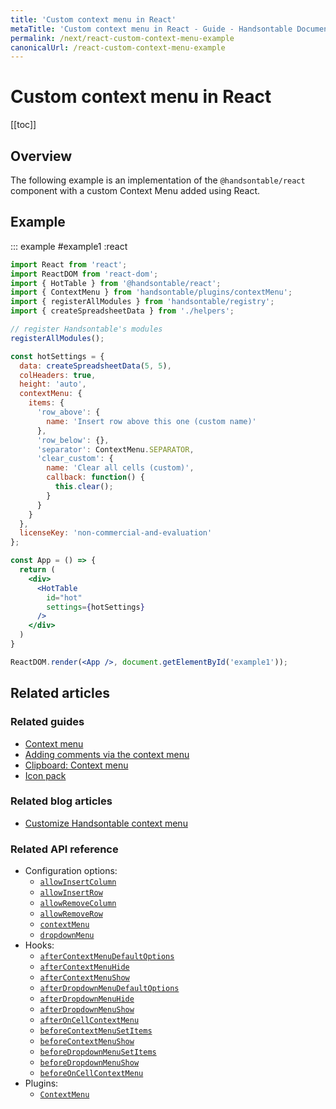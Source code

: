 ```yaml
---
title: 'Custom context menu in React'
metaTitle: 'Custom context menu in React - Guide - Handsontable Documentation'
permalink: /next/react-custom-context-menu-example
canonicalUrl: /react-custom-context-menu-example
---
```


# Custom context menu in React

[[toc]]

## Overview

The following example is an implementation of the `@handsontable/react` component with a custom Context Menu added using React.

## Example

::: example #example1 :react
```jsx
import React from 'react';
import ReactDOM from 'react-dom';
import { HotTable } from '@handsontable/react';
import { ContextMenu } from 'handsontable/plugins/contextMenu';
import { registerAllModules } from 'handsontable/registry';
import { createSpreadsheetData } from './helpers';

// register Handsontable's modules
registerAllModules();

const hotSettings = {
  data: createSpreadsheetData(5, 5),
  colHeaders: true,
  height: 'auto',
  contextMenu: {
    items: {
      'row_above': {
        name: 'Insert row above this one (custom name)'
      },
      'row_below': {},
      'separator': ContextMenu.SEPARATOR,
      'clear_custom': {
        name: 'Clear all cells (custom)',
        callback: function() {
          this.clear();
        }
      }
    }
  },
  licenseKey: 'non-commercial-and-evaluation'
};

const App = () => {
  return (
    <div>
      <HotTable
        id="hot"
        settings={hotSettings}
      />
    </div>
  )
}

ReactDOM.render(<App />, document.getElementById('example1'));
```

## Related articles

### Related guides

- [Context menu](@/guides/accessories-and-menus/context-menu.md)
- [Adding comments via the context menu](@/guides/cell-features/comments.md#adding-comments-via-the-context-menu)
- [Clipboard: Context menu](@/guides/cell-features/clipboard.md#context-menu)
- [Icon pack](@/guides/accessories-and-menus/icon-pack.md)

### Related blog articles

- [Customize Handsontable context menu](https://handsontable.com/blog/customize-handsontable-context-menu)

### Related API reference

- Configuration options:
  - [`allowInsertColumn`](@/api/options.md#allowinsertcolumn)
  - [`allowInsertRow`](@/api/options.md#allowinsertrow)
  - [`allowRemoveColumn`](@/api/options.md#allowremovecolumn)
  - [`allowRemoveRow`](@/api/options.md#allowremoverow)
  - [`contextMenu`](@/api/options.md#contextmenu)
  - [`dropdownMenu`](@/api/options.md#dropdownmenu)
- Hooks:
  - [`afterContextMenuDefaultOptions`](@/api/hooks.md#aftercontextmenudefaultoptions)
  - [`afterContextMenuHide`](@/api/hooks.md#aftercontextmenuhide)
  - [`afterContextMenuShow`](@/api/hooks.md#aftercontextmenushow)
  - [`afterDropdownMenuDefaultOptions`](@/api/hooks.md#afterdropdownmenudefaultoptions)
  - [`afterDropdownMenuHide`](@/api/hooks.md#afterdropdownmenuhide)
  - [`afterDropdownMenuShow`](@/api/hooks.md#afterdropdownmenushow)
  - [`afterOnCellContextMenu`](@/api/hooks.md#afteroncellcontextmenu)
  - [`beforeContextMenuSetItems`](@/api/hooks.md#beforecontextmenusetitems)
  - [`beforeContextMenuShow`](@/api/hooks.md#beforecontextmenushow)
  - [`beforeDropdownMenuSetItems`](@/api/hooks.md#beforedropdownmenusetitems)
  - [`beforeDropdownMenuShow`](@/api/hooks.md#beforedropdownmenushow)
  - [`beforeOnCellContextMenu`](@/api/hooks.md#beforeoncellcontextmenu)
- Plugins:
  - [`ContextMenu`](@/api/contextMenu.md)
